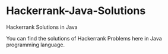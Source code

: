 # Hackerrank-Java-Solutions
Hackerrank Solutions in Java

You can find the solutions of Hackerrank Problems here in Java programming language.
